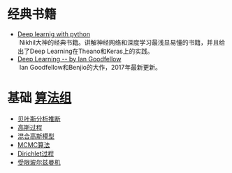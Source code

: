 
# 经典书籍

+ [Deep learnig with python](http://download.csdn.net/my)  
  Nikhil大神的经典书籍。讲解神经网络和深度学习最浅显易懂的书籍，并且给出了Deep Learning在Theano和Keras上的实践。
  
+ [Deep Learning -- by Ian Goodfellow](https://github.com/HFTrader/DeepLearningBook)  
  Ian Goodfellow和Benjio的大作，2017年最新更新。


# 基础 [算法组](http://suanfazu.com/) 


+ [贝叶斯分析推断](http://www.datalearner.com/blog/1051459999897679)  
+ [高斯过程](http://www.datalearner.com/blog/1051459170229238)  
+ [混合高斯模型](http://www.datalearner.com/blog/1051459258496145)  
+ [MCMC算法](http://www.datalearner.com/blog/1051459907954631)  
+ [Dirichlet过程](http://www.datalearner.com/blog/1051471599181249)  
+ [受限玻尔兹曼机](http://www.datalearner.com/blog/1051491808293861)  

